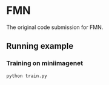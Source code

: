 # FMN

The original code submission for FMN.

## Running example

### Training on miniimagenet

```
python train.py
```

